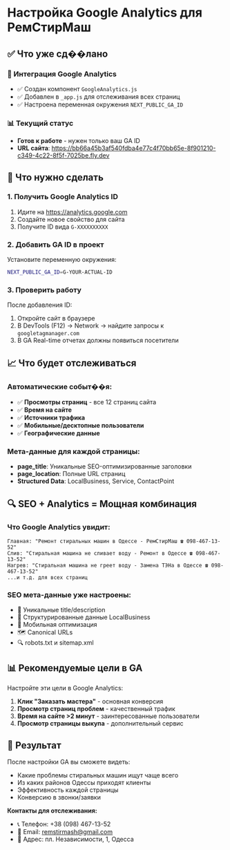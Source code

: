# Настройка Google Analytics для РемСтирМаш

## ✅ Что уже сд��лано

### 🔧 Интеграция Google Analytics
- ✅ Создан компонент `GoogleAnalytics.js`
- ✅ Добавлен в `_app.js` для отслеживания всех страниц
- ✅ Настроена переменная окружения `NEXT_PUBLIC_GA_ID`

### 📊 Текущий статус
- **Готов к работе** - нужен только ваш GA ID
- **URL сайта**: https://bb66a45b3af540fdba4e77c4f70bb65e-8f901210-c349-4c22-8f5f-7025be.fly.dev

## 🎯 Что нужно сделать

### 1. Получить Google Analytics ID
1. Идите на https://analytics.google.com
2. Создайте новое свойство для сайта
3. Получите ID вида `G-XXXXXXXXXX`

### 2. Добавить GA ID в проект
Установите переменную окружения:
```bash
NEXT_PUBLIC_GA_ID=G-YOUR-ACTUAL-ID
```

### 3. Проверить работу
После добавления ID:
1. Откройте сайт в браузере
2. В DevTools (F12) → Network → найдите запросы к `googletagmanager.com`
3. В GA Real-time отчетах должны появиться посетители

## 📈 Что будет отслеживаться

### Автоматические событ��я:
- ✅ **Просмотры страниц** - все 12 страниц сайта
- ✅ **Время на сайте** 
- ✅ **Источники трафика**
- ✅ **Мобильные/десктопные пользователи**
- ✅ **Географические данные**

### Мета-данные для каждой страницы:
- **page_title**: Уникальные SEO-оптимизированные заголовки
- **page_location**: Полные URL страниц
- **Structured Data**: LocalBusiness, Service, ContactPoint

## 🔍 SEO + Analytics = Мощная комбинация

### Что Google Analytics увидит:
```
Главная: "Ремонт стиральных машин в Одессе - РемСтирМаш ☎ 098-467-13-52"
Слив: "Стиральная машина не сливает воду - Ремонт в Одессе ☎ 098-467-13-52"
Нагрев: "Стиральная машина не греет воду - Замена ТЭНа в Одессе ☎ 098-467-13-52"
...и т.д. для всех страниц
```

### SEO мета-данные уже настроены:
- 🎯 Уникальные title/description
- 🏢 Структурированные данные LocalBusiness
- 📱 Мобильная оптимизация
- 🗺️ Canonical URLs
- 🔍 robots.txt и sitemap.xml

## 📊 Рекомендуемые цели в GA

Настройте эти цели в Google Analytics:
1. **Клик "Заказать мастера"** - основная конверсия
2. **Просмотр страниц проблем** - качественный трафик  
3. **Время на сайте >2 минут** - заинтересованные пользователи
4. **Просмотр страницы выкупа** - дополнительный сервис

## 🚀 Результат

После настройки GA вы сможете видеть:
- Какие проблемы стиральных машин ищут чаще всего
- Из каких районов Одессы приходят клиенты  
- Эффективность каждой страницы
- Конверсию в звонки/заявки

**Контакты для отслеживания:**
- 📞 Телефон: +38 (098) 467-13-52
- 📧 Email: remstirmash@gmail.com
- 📍 Адрес: пл. Независимости, 1, Одесса
